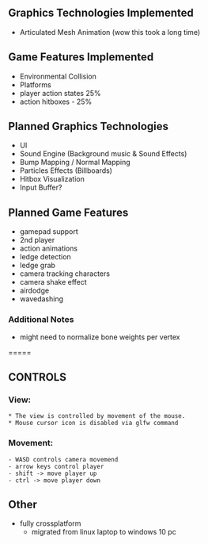 ## Graphics Technologies Implemented ##
- Articulated Mesh Animation (wow this took a long time)

## Game Features Implemented ##
- Environmental Collision
- Platforms
- player action states 25%
- action hitboxes - 25% 

## Planned Graphics Technologies ##
- UI
- Sound Engine (Background music & Sound Effects)
- Bump Mapping / Normal Mapping
- Particles Effects (Billboards)
- Hitbox Visualization
- Input Buffer?

## Planned Game Features ##
* gamepad support
* 2nd player
* action animations
* ledge detection
* ledge grab
* camera tracking characters
* camera shake effect
* airdodge
* wavedashing


### Additional Notes ###
* might need to normalize bone weights per vertex

=====

## CONTROLS ##

### View: ###
    * The view is controlled by movement of the mouse.
    * Mouse cursor icon is disabled via glfw command

### Movement: ###
    - WASD controls camera movemend
    - arrow keys control player
    - shift -> move player up
    - ctrl -> move player down

## Other ##
* fully crossplatform
    - migrated from linux laptop to windows 10 pc